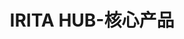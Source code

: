 ---
{
    layout: Layout,
    isIritaHub: true,
    title: IRITA HUB-核心产品,
    titleContent: {
        title: 异构区块链跨链服务枢纽 - IRITA HUB,
        subTitle: 已适配众多主流联盟链和公链·跨系统的可信数据和交互服务
    },
    introContent: {
        title: 产品简介,
        description: [
            {paragraph: IRITA HUB 是 IRITA 联盟链产品线中专注跨链服务的产品。IRITA HUB 支持数字化创新服务的业务交互和价值交换枢纽，专注于助力实体经济与数字经济深度融合。},
            {paragraph: IRITA HUB 既可以支持 Hyperledger Fabric、FISCO BCOS、梧桐链等联盟链之间的跨链交互，还可以支持联盟链与以太坊等公有链的跨链交互，以及访问 Chainlink 预言机等链外可信数据，为实现跨链可信数据交互和跨链协作提供重要的技术基础。},
            {paragraph: IRITA HUB 的跨链机制采用了业界具有前沿创新性的 IBC + iService，其应用层协议 iService 模块能高效支持包括异构系统跨链、同构系统跨链和大数据存储层等在内的链上/链下/跨链应用层交互；跨链服务市场及治理。边界智能自主创新的相关技术已经提交专利申请，其底层协议的开源实现受到国内外业界认可。},
            {paragraph:  IRITA HUB 已经部署在 BSN ( www.bsnbase.com )，以及其他数字新基建环境中，以实现传统金融系统、分布式金融区块链应用以及其他复杂商业系统间的可信互操作和数据共享。同时，IRITA HUB 围绕企业计算需求，对 ID 的管理、数据隐私保护等功能需求做出了更多支持。},
        ]
    },
    architectureContent: {
        title: 产品架构,
        imgName: https://www.bianjie.ai/dist/irita_hub.png?8140804b64829f559af55bcfee12f05b
    },
    advantageContent: {
        title: 产品优势,
        advList: [
            {
                iconName: tongxinxieyi.png,
                title: 通用化通信协议,
                description: 基于IBC跨链通讯协议，结合核心跨链信息验证，实现异构区块链链间资产、数据及计算服务的可信互操作
            },
            {
                iconName: dongtaikekuozhan.png,
                title: 动态可扩展,
                description: 支持跨链中继枢纽运行过程中动态增加业务应用链，实现应用级别可扩展；基于 iService Ex 可信跨链服务网关实现跨链服务可扩展
            },
            {
                iconName: gaoanquanxing.png,
                title: 高安全性,
                description: 各异构链业务隔离：支持多链结构，实现不同异构链账本隔离；从数据安全，身份安全，通信安全等多个维度进行安全加密，实现数据隐私安全
            },
            {
                iconName: yiyunwei.png,
                title: 易运维,
                description: 基于插件机制，采用模块化的技术架构完成无侵入的动态适配，在跨链网关不停机的情况下进行插件和服务模块的更新，降低运维成本
            },
        ]
    }
}
---